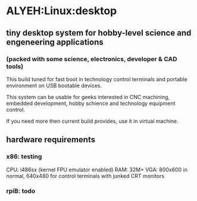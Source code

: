 ALYEH:Linux:desktop
=======================
## tiny desktop system for hobby-level science and engeneering applications
### (packed with some science, electronics, developer & CAD tools)

This build tuned for fast boot in technology control terminals
and portable environment on USB bootable devices.

This system can be usable for geeks interested in CNC machining, 
embedded development, hobby schience and technology equipment control.

If you need more then current build provides, use it in virtual machine.

## hardware requirements

### x86: testing
CPU: i486sx (kernel FPU emulator enabled)
RAM: 32M+
VGA: 800x600 in normal, 640x480 for control terminals with junked CRT monitors

### rpiB: todo
